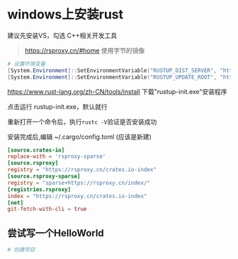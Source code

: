 # windows上安装rust

建议先安装VS，勾选 C++相关开发工具

> https://rsproxy.cn/#home 使用字节的镜像

```powershell
# 设置环境变量
[System.Environment]::SetEnvironmentVariable("RUSTUP_DIST_SERVER", "https://rsproxy.cn", "Machine")
[System.Environment]::SetEnvironmentVariable("RUSTUP_UPDATE_ROOT", "https://rsproxy.cn/rustup", "Machine")
```

https://www.rust-lang.org/zh-CN/tools/install 下载"rustup-init.exe"安装程序

点击运行 rustup-init.exe，默认就行

重新打开一个命令后，执行`rustc -V`验证是否安装成功

安装完成后,编辑 ~/.cargo/config.toml (应该是新建)

```toml 
[source.crates-io]
replace-with = 'rsproxy-sparse'
[source.rsproxy]
registry = "https://rsproxy.cn/crates.io-index"
[source.rsproxy-sparse]
registry = "sparse+https://rsproxy.cn/index/"
[registries.rsproxy]
index = "https://rsproxy.cn/crates.io-index"
[net]
git-fetch-with-cli = true
```

## 尝试写一个HelloWorld


```powershell
# 创建项目
```

